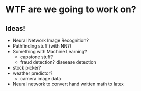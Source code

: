 # WTF are we going to work on?

## Ideas!

* Neural Network Image Recognition?
* Pathfinding stuff (with NN?)
* Something with Machine Learning?
  * capstone stuff?
  * fraud detection? diseease detection
* stock picker?
* weather predictor?
  * camera image data
* Neural network to convert hand written math to latex

